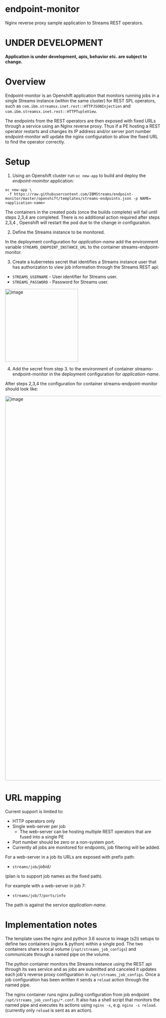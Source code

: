 # endpoint-monitor
Nginx reverse proxy sample application to Streams REST operators.

# UNDER DEVELOPMENT

**Application is under development, apis, behavior etc. are subject to change.**

# Overview

Endpoint-monitor is an Openshift application that monitors running jobs in a single Streams instance (within the same cluster) for REST SPL operators, such as `com.ibm.streamsx.inet.rest::HTTPJSONInjection` and `com.ibm.streamsx.inet.rest::HTTPTupleView`.

The endpoints from the REST operators are then exposed with fixed URLs through a service using an Nginx reverse proxy. Thus if a PE hosting a REST operator restarts and changes its IP address and/or server port number endpoint-monitor will update the nginx configuration to allow the fixed URL to find the operator correctly.

# Setup

1. Using an Openshift cluster run `oc new-app` to build and deploy the *endpoint-moinitor* application:

```
oc new-app \
 -f https://raw.githubusercontent.com/IBMStreams/endpoint-monitor/master/openshift/templates/streams-endpoints.json -p NAME=<application-name>
```

The containers in the created pods (once the builds complete) will fail until steps 2,3,4 are completed. There is no additional action required after steps 2,3,4 , Openshift will restart the pod due to the change in configuraiton.

2. Define the Streams instance to be monitored.

In the deployment configuration for *application-name* add the environment variable ``STREAMS_ENDPOINT_INSTANCE_URL`` to the container streams-endpoint-monitor.


3. Create a kubernetes secret that identifies a Streams instance user that has authorization to view job information through the Streams REST api:

 * `STREAMS_USERNAME` - User identifier for Streams user.
 * `STREAMS_PASSWORD` - Password for Streams user.
 
 <img width="236" alt="image" src="https://user-images.githubusercontent.com/3769612/64719622-7d516e80-d47d-11e9-9cb3-c90bc4406de5.png">

4. Add the secret from step 3. to the environment of container streams-endpoint-monitor in the deployment configuration for *application-name*.

After steps 2,3,4 the configuration for container streams-endpoint-monitor should look like:

<img width="1244" alt="image" src="https://user-images.githubusercontent.com/3769612/64719577-5e52dc80-d47d-11e9-97d3-cada3f817525.png">

# URL mapping

Current support is limited to:

 * HTTP operators only
 * Single web-server per job
     * The web-server can be hosting multiple REST operators that are fused into a single PE
 * Port number should be zero or a non-system port.
 * Currently all jobs are monitored for endpoints, job filtering will be added.

For a web-server in a job its URLs are exposed with prefix path:

 * `streams/job/`*jobid*`/`
 
 (plan is to support job names as the fixed path).
 
 For example with a web-server in job 7:
 
 * `streams/job/7/ports/info`
 
 The path is against the service *application-name*.

# Implementation notes

The template uses the nginx and python 3.6 source to image (s2i) setups to define two containers (nginx & python) within a single pod. The two containers share a local volume (`/opt/streams_job_configs`) and communicate through a named pipe on the volume.

The python container monitors the Streams instance using the REST api through its sws service and as jobs are submitted and canceled it updates each job's reverse proxy configuration in `/opt/streams_job_configs`. Once a job configuration has been written it sends a `reload` action through the named pipe.

The nginx container runs nginx pulling configuration from job endpoint `/opt/streams_job_configs/*.conf`. It also has a shell script that monitors the named pipe and executes its actions using `nginx -s`, e.g. `nginx -s reload`. (currently only `reload` is sent as an action).
